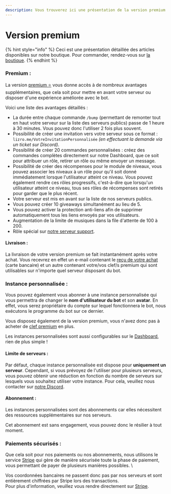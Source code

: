 ```yaml
---
description: Vous trouverez ici une présentation de la version premium du LizroBot
---
```


# Version premium

{% hint style="info" %}
Ceci est une présentation détaillée des articles disponibles sur notre boutique. Pour commander, rendez-vous sur [la boutique](https://lizrobot.com/store).
{% endhint %}

### Premium :&#x20;

La version [premium ⭐️](https://lizrobot.com/store) vous donne accès à de nombreux avantages supplémentaires, que cela soit pour mettre en avant votre serveur ou disposer d'une expérience améliorée avec le bot.

Voici une liste des avantages détaillés :&#x20;

* La durée entre chaque commande `/bump` (permettant de remonter tout en haut votre serveur sur la liste des serveurs publics) passe de 1 heure à 30 minutes. Vous pouvez donc l'utiliser 2 fois plus souvent.
* Possibilité de créer une invitation vers votre serveur sous ce format : `lizro.me/VotreInvitationPersonnalisée` _(en effectuant la demande via un ticket sur Discord)._
* Possibilité de créer 20 commandes personnalisées : créez des commandes complètes directement sur notre Dashboard, que ce soit pour attribuer un rôle, retirer un rôle ou même envoyer un message.
* Possibilité de créer des récompenses pour le module de niveaux, vous pouvez associer les niveaux à un rôle pour qu'il soit donné immédiatement lorsque l'utilisateur atteint ce niveau. Vous pouvez également rendre ces rôles progressifs, c'est-à-dire que lorsqu'un utilisateur atteint ce niveau, tous ses rôles de récompenses sont retirés pour garder que le plus récent.
* Votre serveur est mis en avant sur la liste de nos serveurs publics.
* Vous pouvez créer 10 giveaways simultanément au lieu de 5.
* Vous pouvez activer la protection anti-liens afin de supprimer automatiquement tous les liens envoyés par vos utilisateurs.
* Augmentation de la limite de musiques dans la file d'attente de 100 à 200.&#x20;
* Rôle spécial sur [notre serveur support](https://lizro.me/discord).



#### Livraison :

La livraison de votre version premium se fait instantanément après votre achat. Vous recevrez en effet un e-mail contenant le [reçu de votre achat](premium.md#undefined) (carte bancaire) et un autre contenant votre/vos clef/s premium qui sont utilisables sur n'importe quel serveur disposant du bot.



### Instance personnalisée :&#x20;

Vous pouvez également vous abonner à une instance personnalisée qui vous permettra de changer le **nom d'utilisateur du bot** et son **avatar**. En effet, vous serez propriétaire du compte sur lequel fonctionnera le bot, nous exécutons le programme du bot sur ce dernier.

Vous disposez également de la version premium, vous n'avez donc pas à acheter de [clef premium](premium.md#premium) en plus.&#x20;

Les instances personnalisées sont aussi configurables sur le [Dashboard](https://lizrobot.com/dashboard), rien de plus simple !



#### Limite de serveurs :&#x20;

Par défaut, chaque instance personnalisée est dispose pour **uniquement un serveur**. Cependant, si vous prévoyez de l'utiliser pour plusieurs serveurs, vous pouvez obtenir une réduction en fonction du nombre de serveurs sur lesquels vous souhaitez utiliser votre instance. Pour cela, veuillez nous contacter sur [notre Discord](https://lizro.me/discord).



#### Abonnement :&#x20;

Les instances personnalisées sont des abonnements car elles nécessitent des ressources supplémentaires sur nos serveurs.

Cet abonnement est sans engagement, vous pouvez donc le résilier à tout moment.&#x20;



### Paiements sécurisés :&#x20;

Que cela soit pour nos paiements ou nos abonnements, nous utilisons le service [Stripe](https://stripe.com/) qui gère de manière sécurisée toute la phase de paiement, vous permettant de payer de plusieurs manières possibles. \


Vos coordonnées bancaires ne passent donc pas par nos serveurs et sont entièrement chiffrées par Stripe lors des transactions.\
Pour plus d'information, veuillez vous rendre directement sur [Stripe](https://stripe.com/fr).



